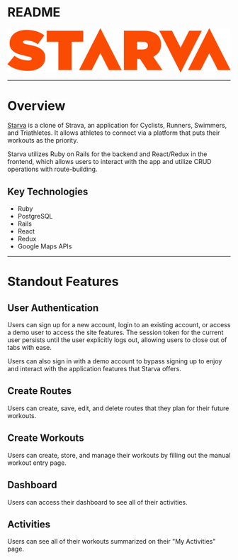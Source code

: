 # README


<p align="center"> 
  <a href="https://starva.herokuapp.com/"><img src="app/assets/images/starva-logo.png" /></a>
</p>

-------------
# Overview

[Starva](https://starva.herokuapp.com/) is a clone of Strava, an application for Cyclists, Runners, Swimmers, and Triathletes.  It allows athletes to connect via a platform that puts their workouts as the priority. 



Starva utilizes Ruby on Rails for the backend and React/Redux in the frontend, which allows users to interact with the app and utilize CRUD operations with route-building.

## Key Technologies
* Ruby
* PostgreSQL
* Rails
* React
* Redux 
* Google Maps APIs
-------------

# Standout Features

## User Authentication

Users can sign up for a new account, login to an existing account, or access a demo user to access the site features. The session token for the current user persists until the user explicitly logs out, allowing users to close out of tabs with ease. 

Users can also sign in with a demo account to bypass signing up to enjoy and interact with the application features that Starva offers. 

## Create Routes

Users can create, save, edit, and delete routes that they plan for their future workouts. 

## Create Workouts 

Users can create, store, and manage their workouts by filling out the manual workout entry page.

## Dashboard

Users can access their dashboard to see all of their activities. 

## Activities

Users can see all of their workouts summarized on their "My Activities" page.
